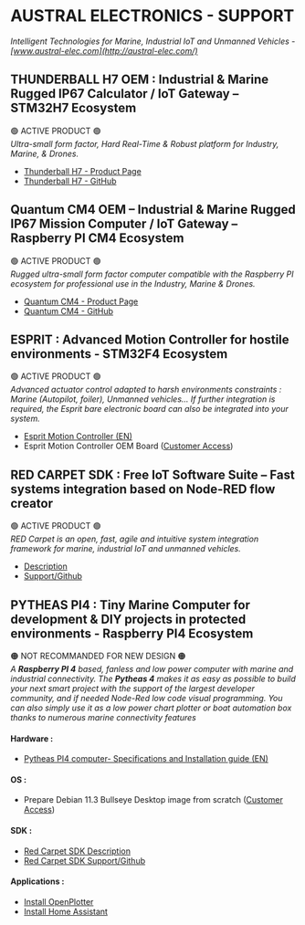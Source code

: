 # AUSTRAL ELECTRONICS - SUPPORT
*Intelligent Technologies for Marine, Industrial IoT and Unmanned Vehicles - [www.austral-elec.com](http://austral-elec.com/)*

## THUNDERBALL H7 OEM : Industrial & Marine Rugged IP67 Calculator / IoT Gateway – STM32H7 Ecosystem
🟢 ACTIVE PRODUCT 🟢  
*Ultra-small form factor, Hard Real-Time & Robust platform for Industry, Marine, & Drones.*
* [Thunderball H7 - Product Page](https://austral-eng.com/en/thunderball-h7-oem-industrial-marine-rugged-ip67-mission-calculator-iot-gateway/)
* [Thunderball H7 - GitHub](https://github.com/austral-electronics/ThunderballH7)

## Quantum CM4 OEM – Industrial & Marine Rugged IP67 Mission Computer / IoT Gateway – Raspberry PI CM4 Ecosystem
🟢 ACTIVE PRODUCT 🟢  
 *Rugged ultra-small form factor computer compatible with the Raspberry PI ecosystem for professional use in the Industry, Marine & Drones.*
* [Quantum CM4 - Product Page](https://austral-eng.com/en/quantum-cm4-oem-en/)
* [Quantum CM4 - GitHub](https://github.com/austral-electronics/QuantumCM4)

## ESPRIT : Advanced Motion Controller for hostile environments - STM32F4 Ecosystem
🟢 ACTIVE PRODUCT 🟢  
*Advanced actuator control adapted to harsh environments constraints : Marine (Autopilot, foiler), Unmanned vehicles... If further integration is required, the Esprit bare electronic board can also be integrated into your system.*
* [Esprit Motion Controller (EN)](https://github.com/austral-electronics/wiki/blob/main/EspritInstalGuideV14.pdf)
* Esprit Motion Controller OEM Board ([Customer Access](http://austral-eng.com/contact/))

## RED CARPET SDK : Free IoT Software Suite – Fast systems integration based on Node-RED flow creator
🟢 ACTIVE PRODUCT 🟢  
*RED Carpet is an open, fast, agile and intuitive system integration framework for marine, industrial IoT and unmanned vehicles.*
 * [Description](http://austral-eng.com/en/red-carpet-free-iot-software-suite-fast-systems-integration-based-on-node-red-flow-creator)
 * [Support/Github](https://github.com/austral-electronics/wiki/wiki/Quantum-SDK)

## PYTHEAS PI4 : Tiny Marine Computer for development & DIY projects in protected environments - Raspberry PI4 Ecosystem
🟠 NOT RECOMMANDED FOR NEW DESIGN 🟠  
*A **Raspberry PI 4** based, fanless and low power computer with marine and industrial connectivity. The **Pytheas 4** makes it as easy as possible to build your next smart project with the support of the largest developer community, and if needed Node-Red low code visual programming. You can also simply use it as a low power chart plotter or boat automation box thanks to numerous marine connectivity features*
#### Hardware :
* [Pytheas PI4 computer- Specifications and Installation guide (EN)](https://github.com/austral-electronics/wiki/blob/main/QuantumLiteInstalGuideV12.pdf)
#### OS :
* Prepare Debian 11.3 Bullseye Desktop image from scratch ([Customer Access](http://austral-eng.com/contact/))
#### SDK :
* [Red Carpet SDK Description](http://austral-eng.com/en/red-carpet-free-iot-software-suite-fast-systems-integration-based-on-node-red-flow-creator)
* [Red Carpet SDK Support/Github](https://github.com/austral-electronics/wiki/wiki/Quantum-SDK)
#### Applications :
* [Install OpenPlotter](https://openplotter.readthedocs.io/en/latest/getting_started/downloading.html)
* [Install Home Assistant](https://www.home-assistant.io/installation/raspberrypi/)
